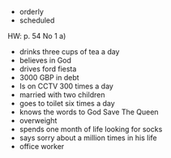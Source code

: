 - orderly
- scheduled

HW: p. 54 No 1 a)

- drinks three cups of tea a day
- believes in God
- drives ford fiesta
- 3000 GBP in debt
- Is on CCTV 300 times a day
- married with two children
- goes to toilet six times a day
- knows the words to God Save The Queen
- overweight
- spends one month of life looking for socks
- says sorry about a million times in his life
- office worker
